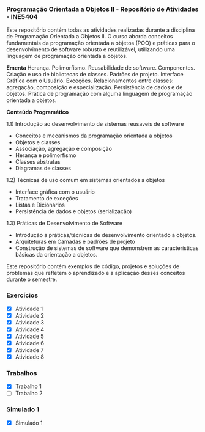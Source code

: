 ### Programação Orientada a Objetos II - Repositório de Atividades - INE5404

Este repositório contém todas as atividades realizadas durante a disciplina de Programação Orientada a Objetos II. O curso aborda conceitos fundamentais da programação orientada a objetos (POO) e práticas para o desenvolvimento de software robusto e reutilizável, utilizando uma linguagem de programação orientada a objetos.

<b> Ementa </b>
Herança. Polimorfismo. Reusabilidade de software. Componentes. Criação e uso de bibliotecas de classes. Padrões de projeto. Interface Gráfica com o Usuário. Exceções. Relacionamentos entre classes: agregação, composição e especialização. Persistência de dados e de objetos. Prática de programação com alguma linguagem
de programação orientada a objetos.

<b> Conteúdo Programático </b>

1.1) Introdução ao desenvolvimento de sistemas reusaveis de software 

- Conceitos e mecanismos da programação orientada a objetos 
- Objetos e classes
- Associação, agregação e composição
- Herança e polimorfismo
- Classes abstratas
- Diagramas de classes

1.2) Técnicas de uso comum em sistemas orientados a objetos 

- Interface gráfica com o usuário
- Tratamento de exceções
- Listas e Dicionários
- Persistência de dados e objetos (serialização)

1.3) Práticas de Desenvolvimento de Software 

- Introdução a práticas/técnicas de desenvolvimento orientado a objetos.
- Arquiteturas em Camadas e padrões de projeto
- Construção de sistemas de software que demonstrem as características básicas da orientação a objetos.

Este repositório contém exemplos de código, projetos e soluções de problemas que refletem o aprendizado e a aplicação desses conceitos durante o semestre.

### Exercícios
- [x] Atividade 1
- [x] Atividade 2
- [x] Atividade 3
- [x] Atividade 4
- [x] Atividade 5
- [x] Atividade 6
- [x] Atividade 7
- [x] Atividade 8

### Trabalhos
- [x] Trabalho 1
- [ ] Trabalho 2

### Simulado 1
- [x] Simulado 1
